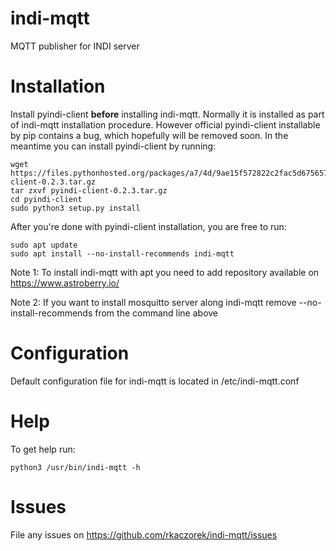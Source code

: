# indi-mqtt
MQTT publisher for INDI server

# Installation
Install pyindi-client **before** installing indi-mqtt. Normally it is installed as part of indi-mqtt installation procedure.
However official pyindi-client installable by pip contains a bug, which hopefully will be removed soon.
In the meantime you can install pyindi-client by running:
```
wget https://files.pythonhosted.org/packages/a7/4d/9ae15f572822c2fac5d6756570b205bdf578c80be24e274947ac74962873/pyindi-client-0.2.3.tar.gz
tar zxvf pyindi-client-0.2.3.tar.gz
cd pyindi-client
sudo python3 setup.py install
```

After you're done with pyindi-client installation, you are free to run:
```
sudo apt update
sudo apt install --no-install-recommends indi-mqtt
```

Note 1: To install indi-mqtt with apt you need to add repository available on https://www.astroberry.io/

Note 2: If you want to install mosquitto server along indi-mqtt remove --no-install-recommends from the command line above

# Configuration
Default configuration file for indi-mqtt is located in /etc/indi-mqtt.conf

# Help
To get help run:
```
python3 /usr/bin/indi-mqtt -h
```

# Issues
File any issues on https://github.com/rkaczorek/indi-mqtt/issues

